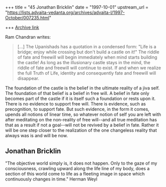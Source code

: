 +++
title = "45 Jonathan Bricklin"
date = "1997-10-01"
upstream_url = "https://lists.advaita-vedanta.org/archives/advaita-l/1997-October/007235.html"

+++
[Archive link](https://lists.advaita-vedanta.org/archives/advaita-l/1997-October/007235.html)

Ram Chandran writes:

>[...] The Upanishads has a
> quotation in a condensed form: "Life is a bridge; enjoy while crossing
> but don't build a castle on it!"  The riddle of fate and freewill will
> begin immediately when mind starts building the castle! As long as the
> illusionary castle stays in the mind, the riddle of fate and freewill
> will continue to exist. If and when we realize the full Truth of Life,
> identity and consequently fate and freewill will disappear.

The foundation of  the castle is the belief in the ultimate reality of a
jiva self.  The foundation of that belief is a belief in free will.  A
belief in fate only becomes part of the castle if it is itself such a
foundation or rests upon it.  There is no evidence to support free will.
There is evidence, such as precognition, to support fate.  But such
evidence, in the form it comes, upends all notions of linear time, so
whatever notion of self you are left with after meditating on the
non-reality of free will--and all true meditation has that as a result if
not a goal--will not be revived by a belief in fate.  Rather it will be one
step closer to the realization of the one changeless reality that always
was is and will be now.


Jonathan Bricklin
-------------------------

"The objective world simply is, it does not happen.  Only to the gaze of my
consciousness, crawling upward along the life line of my body, does a
section of this world come to life as a fleeting image in space which
continuously changes in time."  Herman Weyl

